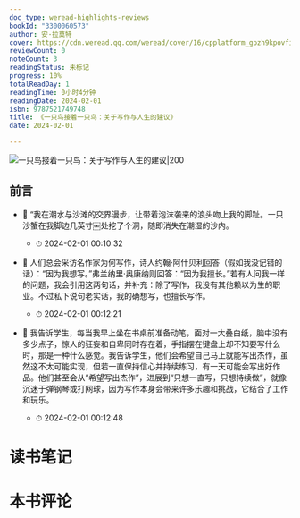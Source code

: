 ```yaml
---
doc_type: weread-highlights-reviews
bookId: "3300060573"
author: 安·拉莫特
cover: https://cdn.weread.qq.com/weread/cover/16/cpplatform_gpzh9kpovfinyfturqpyxj/t7_cpplatform_gpzh9kpovfinyfturqpyxj1685688232.jpg
reviewCount: 0
noteCount: 3
readingStatus: 未标记
progress: 10%
totalReadDay: 1
readingTime: 0小时4分钟
readingDate: 2024-02-01
isbn: 9787521749748
title: 《一只鸟接着一只鸟：关于写作与人生的建议》
date: 2024-02-01

---
```


![ 一只鸟接着一只鸟：关于写作与人生的建议|200](https://cdn.weread.qq.com/weread/cover/16/cpplatform_gpzh9kpovfinyfturqpyxj/t7_cpplatform_gpzh9kpovfinyfturqpyxj1685688232.jpg)


## 前言


- 📌 “我在潮水与沙滩的交界漫步，让带着泡沫袭来的浪头吻上我的脚趾。一只沙蟹在我脚边几英寸￼处挖了个洞，随即消失在潮湿的沙内。 
    - ⏱ 2024-02-01 00:10:32 

- 📌 人们总会采访名作家为何写作，诗人约翰·阿什贝利回答（假如我没记错的话）：“因为我想写。”弗兰纳里·奥康纳则回答：“因为我擅长。”若有人问我一样的问题，我会引用这两句话，并补充：除了写作，我没有其他赖以为生的职业。不过私下说句老实话，我的确想写，也擅长写作。 
    - ⏱ 2024-02-01 00:12:21 

- 📌 我告诉学生，每当我早上坐在书桌前准备动笔，面对一大叠白纸，脑中没有多少点子，惊人的狂妄和自卑同时存在着，手指摆在键盘上却不知要写什么时，那是一种什么感觉。我告诉学生，他们会希望自己马上就能写出杰作，虽然这不太可能实现，但若一直保持信心并持续练习，有一天可能会写出好作品。他们甚至会从“希望写出杰作”，进展到“只想一直写，只想持续做”，就像沉迷于弹钢琴或打网球，因为写作本身会带来许多乐趣和挑战，它结合了工作和玩乐。 
    - ⏱ 2024-02-01 00:12:48 

# 读书笔记


# 本书评论
